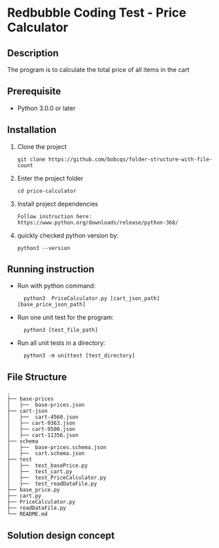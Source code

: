 # Redbubble Coding Test - Price Calculator

## Description

The program is to calculate the total price of all items in the cart

## Prerequisite
- Python 3.0.0 or later

## Installation
1. Clone the project

    `git clone https://github.com/bobcqs/folder-structure-with-file-count`

2. Enter the project folder

    `cd price-calculator`

3. Install project dependencies

	`Follow instruction here: https://www.python.org/downloads/release/python-368/`

4. quickly checked python version by: 

	`python3 --version`

## Running instruction

- Run with python command:

        python3  PriceCalculator.py [cart_json_path] [base_price_json_path]

- Run one unit test for the program:

        python3 [test_file_path]

- Run all unit tests in a directory:

        python3 -m unittest [test_directory]

## File Structure

    .
    ├── base-prices
    │   ├──  base-prices.json          
    ├── cart-json
    │   ├──  cart-4560.json
    │   ├── cart-9363.json
    │   ├── cart-9500.json
    │   ├── cart-11356.json                   
    ├── schema
    │   ├──  base-prices.schema.json
    │   ├──  cart.schema.json        
    ├── test
    │   ├──  test_basePrice.py
    │   ├──  test_cart.py
    │   ├──  test_PriceCalculator.py
    │   ├──  test_readDataFile.py                
    ├── base_price.py             
    ├── cart.py                
    ├── PriceCalculator.py                  
    ├── readDataFile.py            
    └── README.md

## Solution design concept